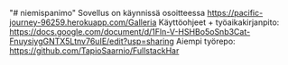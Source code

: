 "# niemispanimo" 
Sovellus on käynnissä osoitteessa https://pacific-journey-96259.herokuapp.com/Galleria
Käyttöohjeet + työaikakirjanpito: https://docs.google.com/document/d/1Fln-V-HSHBo5oSnb3Cat-FnuysiygGNTX5Ltnv76uIE/edit?usp=sharing
Aiempi työrepo: https://github.com/TapioSaarnio/FullstackHar
